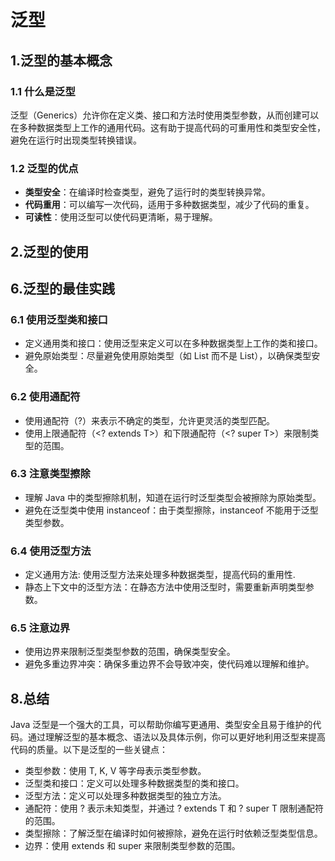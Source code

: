 # 泛型

## 1.泛型的基本概念

### 1.1 什么是泛型
泛型（Generics）允许你在定义类、接口和方法时使用类型参数，从而创建可以在多种数据类型上工作的通用代码。这有助于提高代码的可重用性和类型安全性，避免在运行时出现类型转换错误。

### 1.2 泛型的优点

- **类型安全**：在编译时检查类型，避免了运行时的类型转换异常。
- **代码重用**：可以编写一次代码，适用于多种数据类型，减少了代码的重复。
- **可读性**：使用泛型可以使代码更清晰，易于理解。

## 2.泛型的使用

## 6.泛型的最佳实践
### 6.1 使用泛型类和接口
+ 定义通用类和接口：使用泛型来定义可以在多种数据类型上工作的类和接口。
+ 避免原始类型：尽量避免使用原始类型（如 List 而不是 List<String>），以确保类型安全。
### 6.2 使用通配符
+ 使用通配符（?）来表示不确定的类型，允许更灵活的类型匹配。
+ 使用上限通配符（<? extends T>）和下限通配符（<? super T>）来限制类型的范围。
### 6.3 注意类型擦除
+ 理解 Java 中的类型擦除机制，知道在运行时泛型类型会被擦除为原始类型。
+ 避免在泛型类中使用 instanceof：由于类型擦除，instanceof 不能用于泛型类型参数。
### 6.4 使用泛型方法
+ 定义通用方法: 使用泛型方法来处理多种数据类型，提高代码的重用性.
+ 静态上下文中的泛型方法：在静态方法中使用泛型时，需要重新声明类型参数。
### 6.5 注意边界
+ 使用边界来限制泛型类型参数的范围，确保类型安全。
+ 避免多重边界冲突：确保多重边界不会导致冲突，使代码难以理解和维护。

## 8.总结
Java 泛型是一个强大的工具，可以帮助你编写更通用、类型安全且易于维护的代码。通过理解泛型的基本概念、语法以及具体示例，你可以更好地利用泛型来提高代码的质量。以下是泛型的一些关键点：

+ 类型参数：使用 T, K, V 等字母表示类型参数。
+ 泛型类和接口：定义可以处理多种数据类型的类和接口。
+ 泛型方法：定义可以处理多种数据类型的独立方法。
+ 通配符：使用 ? 表示未知类型，并通过 ? extends T 和 ? super T 限制通配符的范围。
+ 类型擦除：了解泛型在编译时如何被擦除，避免在运行时依赖泛型类型信息。
+ 边界：使用 extends 和 super 来限制类型参数的范围。
